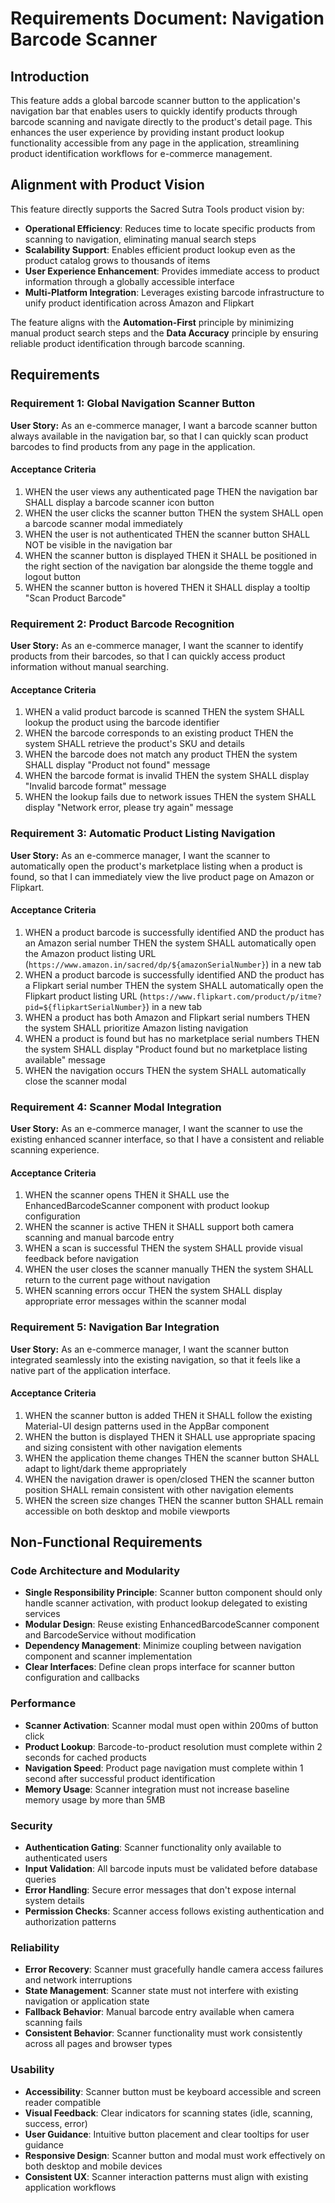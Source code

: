# Requirements Document: Navigation Barcode Scanner

## Introduction

This feature adds a global barcode scanner button to the application's navigation bar that enables users to quickly identify products through barcode scanning and navigate directly to the product's detail page. This enhances the user experience by providing instant product lookup functionality accessible from any page in the application, streamlining product identification workflows for e-commerce management.

## Alignment with Product Vision

This feature directly supports the Sacred Sutra Tools product vision by:

- **Operational Efficiency**: Reduces time to locate specific products from scanning to navigation, eliminating manual search steps
- **Scalability Support**: Enables efficient product lookup even as the product catalog grows to thousands of items
- **User Experience Enhancement**: Provides immediate access to product information through a globally accessible interface
- **Multi-Platform Integration**: Leverages existing barcode infrastructure to unify product identification across Amazon and Flipkart

The feature aligns with the **Automation-First** principle by minimizing manual product search steps and the **Data Accuracy** principle by ensuring reliable product identification through barcode scanning.

## Requirements

### Requirement 1: Global Navigation Scanner Button

**User Story:** As an e-commerce manager, I want a barcode scanner button always available in the navigation bar, so that I can quickly scan product barcodes to find products from any page in the application.

#### Acceptance Criteria

1. WHEN the user views any authenticated page THEN the navigation bar SHALL display a barcode scanner icon button
2. WHEN the user clicks the scanner button THEN the system SHALL open a barcode scanner modal immediately
3. WHEN the user is not authenticated THEN the scanner button SHALL NOT be visible in the navigation bar
4. WHEN the scanner button is displayed THEN it SHALL be positioned in the right section of the navigation bar alongside the theme toggle and logout button
5. WHEN the scanner button is hovered THEN it SHALL display a tooltip "Scan Product Barcode"

### Requirement 2: Product Barcode Recognition

**User Story:** As an e-commerce manager, I want the scanner to identify products from their barcodes, so that I can quickly access product information without manual searching.

#### Acceptance Criteria

1. WHEN a valid product barcode is scanned THEN the system SHALL lookup the product using the barcode identifier
2. WHEN the barcode corresponds to an existing product THEN the system SHALL retrieve the product's SKU and details
3. WHEN the barcode does not match any product THEN the system SHALL display "Product not found" message
4. WHEN the barcode format is invalid THEN the system SHALL display "Invalid barcode format" message
5. WHEN the lookup fails due to network issues THEN the system SHALL display "Network error, please try again" message

### Requirement 3: Automatic Product Listing Navigation

**User Story:** As an e-commerce manager, I want the scanner to automatically open the product's marketplace listing when a product is found, so that I can immediately view the live product page on Amazon or Flipkart.

#### Acceptance Criteria

1. WHEN a product barcode is successfully identified AND the product has an Amazon serial number THEN the system SHALL automatically open the Amazon product listing URL (`https://www.amazon.in/sacred/dp/${amazonSerialNumber}`) in a new tab
2. WHEN a product barcode is successfully identified AND the product has a Flipkart serial number THEN the system SHALL automatically open the Flipkart product listing URL (`https://www.flipkart.com/product/p/itme?pid=${flipkartSerialNumber}`) in a new tab
3. WHEN a product has both Amazon and Flipkart serial numbers THEN the system SHALL prioritize Amazon listing navigation
4. WHEN a product is found but has no marketplace serial numbers THEN the system SHALL display "Product found but no marketplace listing available" message
5. WHEN the navigation occurs THEN the system SHALL automatically close the scanner modal

### Requirement 4: Scanner Modal Integration

**User Story:** As an e-commerce manager, I want the scanner to use the existing enhanced scanner interface, so that I have a consistent and reliable scanning experience.

#### Acceptance Criteria

1. WHEN the scanner opens THEN it SHALL use the EnhancedBarcodeScanner component with product lookup configuration
2. WHEN the scanner is active THEN it SHALL support both camera scanning and manual barcode entry
3. WHEN a scan is successful THEN the system SHALL provide visual feedback before navigation
4. WHEN the user closes the scanner manually THEN the system SHALL return to the current page without navigation
5. WHEN scanning errors occur THEN the system SHALL display appropriate error messages within the scanner modal

### Requirement 5: Navigation Bar Integration

**User Story:** As an e-commerce manager, I want the scanner button integrated seamlessly into the existing navigation, so that it feels like a native part of the application interface.

#### Acceptance Criteria

1. WHEN the scanner button is added THEN it SHALL follow the existing Material-UI design patterns used in the AppBar component
2. WHEN the button is displayed THEN it SHALL use appropriate spacing and sizing consistent with other navigation elements
3. WHEN the application theme changes THEN the scanner button SHALL adapt to light/dark theme appropriately
4. WHEN the navigation drawer is open/closed THEN the scanner button position SHALL remain consistent with other navigation elements
5. WHEN the screen size changes THEN the scanner button SHALL remain accessible on both desktop and mobile viewports

## Non-Functional Requirements

### Code Architecture and Modularity
- **Single Responsibility Principle**: Scanner button component should only handle scanner activation, with product lookup delegated to existing services
- **Modular Design**: Reuse existing EnhancedBarcodeScanner component and BarcodeService without modification
- **Dependency Management**: Minimize coupling between navigation component and scanner implementation
- **Clear Interfaces**: Define clean props interface for scanner button configuration and callbacks

### Performance
- **Scanner Activation**: Scanner modal must open within 200ms of button click
- **Product Lookup**: Barcode-to-product resolution must complete within 2 seconds for cached products
- **Navigation Speed**: Product page navigation must complete within 1 second after successful product identification
- **Memory Usage**: Scanner integration must not increase baseline memory usage by more than 5MB

### Security
- **Authentication Gating**: Scanner functionality only available to authenticated users
- **Input Validation**: All barcode inputs must be validated before database queries
- **Error Handling**: Secure error messages that don't expose internal system details
- **Permission Checks**: Scanner access follows existing authentication and authorization patterns

### Reliability
- **Error Recovery**: Scanner must gracefully handle camera access failures and network interruptions
- **State Management**: Scanner state must not interfere with existing navigation or application state
- **Fallback Behavior**: Manual barcode entry available when camera scanning fails
- **Consistent Behavior**: Scanner functionality must work consistently across all pages and browser types

### Usability
- **Accessibility**: Scanner button must be keyboard accessible and screen reader compatible
- **Visual Feedback**: Clear indicators for scanning states (idle, scanning, success, error)
- **User Guidance**: Intuitive button placement and clear tooltips for user guidance
- **Responsive Design**: Scanner button and modal must work effectively on both desktop and mobile devices
- **Consistent UX**: Scanner interaction patterns must align with existing application workflows